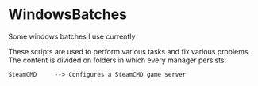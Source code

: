 # WindowsBatches
Some windows batches I use currently

These scripts are used to perform various tasks and fix various problems. The content is divided on folders in which every manager persists:
```
SteamCMD     --> Configures a SteamCMD game server
```
